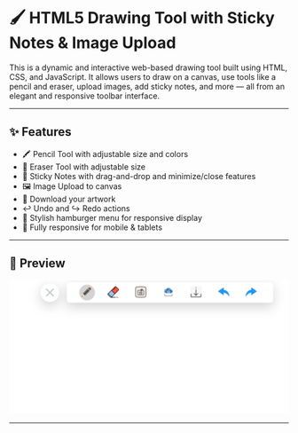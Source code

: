 # 🖌️ HTML5 Drawing Tool with Sticky Notes & Image Upload

This is a dynamic and interactive web-based drawing tool built using HTML, CSS, and JavaScript. It allows users to draw on a canvas, use tools like a pencil and eraser, upload images, add sticky notes, and more — all from an elegant and responsive toolbar interface.

---

## ✨ Features

- 🖍️ Pencil Tool with adjustable size and colors
- 🧽 Eraser Tool with adjustable size
- 📌 Sticky Notes with drag-and-drop and minimize/close features
- 🖼️ Image Upload to canvas
- 💾 Download your artwork
- ↩️ Undo and ↪️ Redo actions
- 🍔 Stylish hamburger menu for responsive display
- 📱 Fully responsive for mobile & tablets

---

## 📸 Preview

![Whiteboard Toolbar Preview](./whiteboard.png)

---
